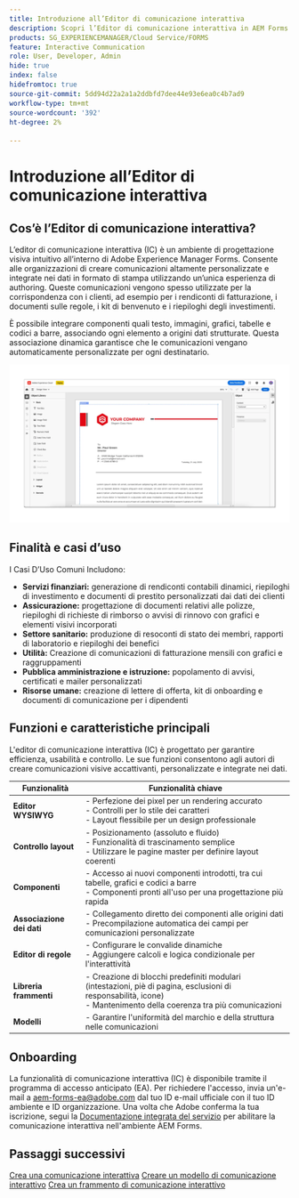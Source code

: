 ```yaml
---
title: Introduzione all’Editor di comunicazione interattiva
description: Scopri l’Editor di comunicazione interattiva in AEM Forms. Scopri le funzioni chiave, i passaggi di onboarding e i casi d’uso reali per creare comunicazioni dinamiche e personalizzate.
products: SG_EXPERIENCEMANAGER/Cloud Service/FORMS
feature: Interactive Communication
role: User, Developer, Admin
hide: true
index: false
hidefromtoc: true
source-git-commit: 5dd94d22a2a1a2ddbfd7dee44e93e6ea0c4b7ad9
workflow-type: tm+mt
source-wordcount: '392'
ht-degree: 2%

---
```



# Introduzione all’Editor di comunicazione interattiva

## Cos’è l’Editor di comunicazione interattiva?

L’editor di comunicazione interattiva (IC) è un ambiente di progettazione visiva intuitivo all’interno di Adobe Experience Manager Forms. Consente alle organizzazioni di creare comunicazioni altamente personalizzate e integrate nei dati in formato di stampa utilizzando un’unica esperienza di authoring. Queste comunicazioni vengono spesso utilizzate per la corrispondenza con i clienti, ad esempio per i rendiconti di fatturazione, i documenti sulle regole, i kit di benvenuto e i riepiloghi degli investimenti.

È possibile integrare componenti quali testo, immagini, grafici, tabelle e codici a barre, associando ogni elemento a origini dati strutturate. Questa associazione dinamica garantisce che le comunicazioni vengano automaticamente personalizzate per ogni destinatario.

![Trova documento IC](/help/forms/interactive-communication/assets/introimg.png)

## Finalità e casi d’uso

I Casi D’Uso Comuni Includono:

* **Servizi finanziari:** generazione di rendiconti contabili dinamici, riepiloghi di investimento e documenti di prestito personalizzati dai dati dei clienti
* **Assicurazione:** progettazione di documenti relativi alle polizze, riepiloghi di richieste di rimborso o avvisi di rinnovo con grafici e elementi visivi incorporati
* **Settore sanitario:** produzione di resoconti di stato dei membri, rapporti di laboratorio e riepiloghi dei benefici
* **Utilità:** Creazione di comunicazioni di fatturazione mensili con grafici e raggruppamenti
* **Pubblica amministrazione e istruzione:** popolamento di avvisi, certificati e mailer personalizzati
* **Risorse umane:** creazione di lettere di offerta, kit di onboarding e documenti di comunicazione per i dipendenti

## Funzioni e caratteristiche principali

L&#39;editor di comunicazione interattiva (IC) è progettato per garantire efficienza, usabilità e controllo. Le sue funzioni consentono agli autori di creare comunicazioni visive accattivanti, personalizzate e integrate nei dati.

| **Funzionalità** | **Funzionalità chiave** |
|--------------------------------------|---------------------------------------------------------------------------------------|
| **Editor WYSIWYG** | - Perfezione dei pixel per un rendering accurato <br> - Controlli per lo stile dei caratteri <br> - Layout flessibile per un design professionale |
| **Controllo layout** | - Posizionamento (assoluto e fluido) <br> - Funzionalità di trascinamento semplice <br> - Utilizzare le pagine master per definire layout coerenti |
| **Componenti** | - Accesso ai nuovi componenti introdotti, tra cui tabelle, grafici e codici a barre <br> - Componenti pronti all&#39;uso per una progettazione più rapida |
| **Associazione dei dati** | - Collegamento diretto dei componenti alle origini dati <br> - Precompilazione automatica dei campi per comunicazioni personalizzate |
| **Editor di regole** | - Configurare le convalide dinamiche <br> - Aggiungere calcoli e logica condizionale per l&#39;interattività |
| **Libreria frammenti** | - Creazione di blocchi predefiniti modulari (intestazioni, piè di pagina, esclusioni di responsabilità, icone) <br> - Mantenimento della coerenza tra più comunicazioni |
| **Modelli** | - Garantire l&#39;uniformità del marchio e della struttura nelle comunicazioni |

## Onboarding

La funzionalità di comunicazione interattiva (IC) è disponibile tramite il programma di accesso anticipato (EA). Per richiedere l&#39;accesso, invia un&#39;e-mail a [aem-forms-ea@adobe.com](mailto:aem-forms-ea@adobe.com) dal tuo ID e-mail ufficiale con il tuo ID ambiente e ID organizzazione. Una volta che Adobe conferma la tua iscrizione, segui la [Documentazione integrata del servizio](/help/forms/setup-forms-cloud-service.md) per abilitare la comunicazione interattiva nell&#39;ambiente AEM Forms.

## Passaggi successivi

[Crea una comunicazione interattiva](/help/forms/interactive-communication/create-interactive-communication.md)
[Creare un modello di comunicazione interattivo](/help/forms/interactive-communication/create-interactive-communication-template.md)
[Crea un frammento di comunicazione interattivo](/help/forms/interactive-communication/create-interactive-communication-fragment.md)

<!-- 
## Where to Find IC Documentation, Samples, and Tutorials

Whether you're just getting started or looking to build complex communications, Adobe offers extensive learning resources:
[Note: we'll add resources afterwards, below is just the format]

* Official Documentation:

[Create your first interactive communication]()
AEM Forms Interactive Communication Guide

* Tutorials & Videos:
Visit Adobe Experience League and explore the "Forms" section for step-by-step videos and use-case-based tutorials.
-->

